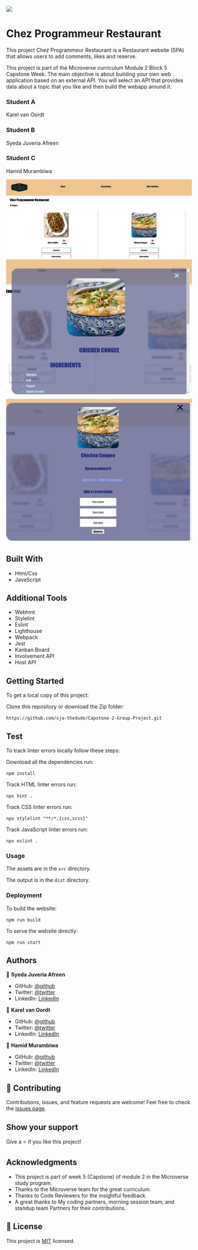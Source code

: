 ![](https://img.shields.io/badge/Microverse-blueviolet)

# Chez Programmeur Restaurant

This project Chez Programmeur Restaurant is a Restaurant website (SPA) that allows users to add comments, likes and reserve.

This project is part of the Microverse curriculum Module 2 Block 5 Capstone Week. The main objective is about building your own web application based on an external API. You will select an API that provides data about a topic that you like and then build the webapp around it.

### **Student A**
Karel van Oordt

### **Student B**
Syeda Juveria Afreen

### **Student C**
Hamid Murambiwa

![screenshot1](./app_screenshot1.png)
![screenshot2](./app_screenshot2.png)
![screenshot3](./app_screenshot3.png)

## Built With

- Html/Css
- JavaScript

## Additional Tools

- Webhint
- Stylelint
- Eslint
- Lighthouse
- Webpack
- Jest
- Kanban Board
- Involvement API
- Host API

## Getting Started

To get a local copy of this project:

Clone this repository or download the Zip folder:
```
https://github.com/sja-thedude/Capstone-2-Group-Project.git
```

## Test
To track linter errors locally follow these steps:

Download all the dependencies run:
```
npm install
```
Track HTML linter errors run:
```
npx hint .
```
Track CSS linter errors run:
```
npx stylelint "**/*.{css,scss}"
```
Track JavaScript linter errors run:
```
npx eslint .
```
### Usage

The assets are in the `src` directory.

The output is in the `dist` directory.

### Deployment

To build the website:

```
npm run build
```

To serve the website directly:

```
npm run start
```

## Authors

👤 **Syeda Juveria Afreen**

- GitHub: [@github](https://github.com/sja-thedude)
- Twitter: [@twitter](https://twitter.com/sja_thedude)
- LinkedIn: [LinkedIn](https://www.linkedin.com/in/syeda-juveria-afreen-23165898/)

👤 **Karel van Oordt**
- GitHub: [@github](https://github.com/karelvanoordt)
- Twitter: [@twitter](https://twitter.com/karelvanoordtEN)
- LinkedIn: [LinkedIn](https://www.linkedin.com/in/karelvanoordt/)

👤 **Hamid Murambiwa**
- GitHub: [@github](https://github.com/hamid-murambiwa)
- Twitter: [@twitter](https://twitter.com/Hamid87789454)
- LinkedIn: [LinkedIn](https://www.linkedin.com/in/hamid-murambiwa-8a9a9520a/)

## 🤝 Contributing

Contributions, issues, and feature requests are welcome!
Feel free to check the [issues page](https://github.com/sja-thedude/Capstone-2-Group-Project/issues).

## Show your support

Give a ⭐️ if you like this project!

## Acknowledgments

- This project is part of week 5 (Capstone) of module 2 in the Microverse study program.
- Thanks to the Microverse team for the great curriculum.
- Thanks to Code Reviewers for the insightful feedback.
- A great thanks to My coding partners, morning session team, and standup team Partners for their contributions.

## 📝 License

This project is [MIT](./MIT.md) licensed.
